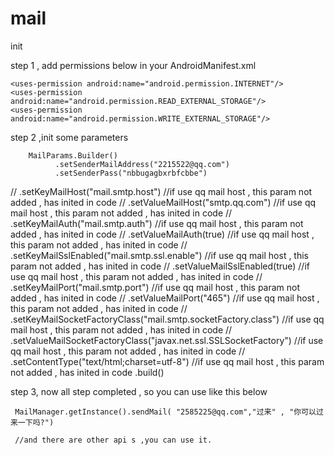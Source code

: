 # mail
init

step 1 , add permissions below in your AndroidManifest.xml

    <uses-permission android:name="android.permission.INTERNET"/>
    <uses-permission android:name="android.permission.READ_EXTERNAL_STORAGE"/>
    <uses-permission android:name="android.permission.WRITE_EXTERNAL_STORAGE"/>
    
step 2 ,init some parameters

        MailParams.Builder()
              .setSenderMailAddress("2215522@qq.com")
              .setSenderPass("nbbugagbxrbfcbbe")
//            .setKeyMailHost("mail.smtp.host") //if use qq mail host , this param not added , has inited in code
//            .setValueMailHost("smtp.qq.com") //if use qq mail host , this param not added , has inited in code
//            .setKeyMailAuth("mail.smtp.auth") //if use qq mail host , this param not added , has inited in code
//            .setValueMailAuth(true) //if use qq mail host , this param not added , has inited in code
//            .setKeyMailSslEnabled("mail.smtp.ssl.enable") //if use qq mail host , this param not added , has inited in code
//            .setValueMailSslEnabled(true) //if use qq mail host , this param not added , has inited in code
//            .setKeyMailPort("mail.smtp.port") //if use qq mail host , this param not added , has inited in code
//            .setValueMailPort("465") //if use qq mail host , this param not added , has inited in code
//            .setKeyMailSocketFactoryClass("mail.smtp.socketFactory.class") //if use qq mail host , this param not added , has inited in code
//            .setValueMailSocketFactoryClass("javax.net.ssl.SSLSocketFactory") //if use qq mail host , this param not added , has inited in code
//            .setContentType("text/html;charset=utf-8") //if use qq mail host , this param not added , has inited in code
            .build()
            
step 3, now all step completed , so you can use like this below
 
     MailManager.getInstance().sendMail( "2585225@qq.com","过来" , "你可以过来一下吗?")
     
     //and there are other api s ,you can use it.
    
    
